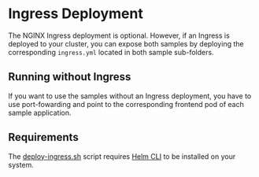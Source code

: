 # Ingress Deployment

The NGINX Ingress deployment is optional. However, if an Ingress is deployed to your cluster, you can expose both samples by deploying the corresponding `ingress.yml` located in both sample sub-folders.

## Running without Ingress

If you want to use the samples without an Ingress deployment, you have to use port-fowarding and point to the corresponding frontend pod of each sample application.

## Requirements

The [deploy-ingress.sh](deploy-ingress.sh) script requires [Helm CLI](https://helm.sh) to be installed on your system.
